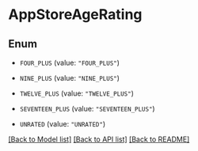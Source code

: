 # AppStoreAgeRating

## Enum


* `FOUR_PLUS` (value: `"FOUR_PLUS"`)

* `NINE_PLUS` (value: `"NINE_PLUS"`)

* `TWELVE_PLUS` (value: `"TWELVE_PLUS"`)

* `SEVENTEEN_PLUS` (value: `"SEVENTEEN_PLUS"`)

* `UNRATED` (value: `"UNRATED"`)


[[Back to Model list]](../README.md#documentation-for-models) [[Back to API list]](../README.md#documentation-for-api-endpoints) [[Back to README]](../README.md)


